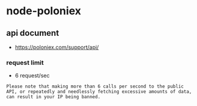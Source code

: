 # node-poloniex

## api document

* https://poloniex.com/support/api/

### request limit

* 6 request/sec

```
Please note that making more than 6 calls per second to the public API, or repeatedly and needlessly fetching excessive amounts of data, can result in your IP being banned.
```

